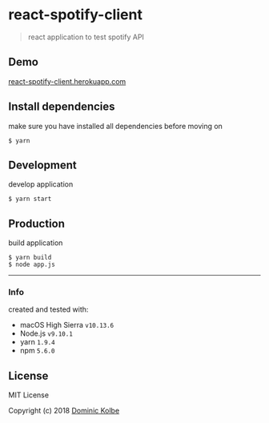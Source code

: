 # react-spotify-client
> react application to test spotify API

## Demo
[react-spotify-client.herokuapp.com](https://react-spotify-client.herokuapp.com)

## Install dependencies
make sure you have installed all dependencies before moving on
```
$ yarn
```

## Development
develop application
```
$ yarn start
```

## Production
build application
```
$ yarn build
$ node app.js
```

---
### Info
created and tested with:

* macOS High Sierra ```v10.13.6```
* Node.js ```v9.10.1```
* yarn ```1.9.4```
* npm ```5.6.0```

## License
MIT License

Copyright (c) 2018 [Dominic Kolbe](https://dominickolbe.dk)
